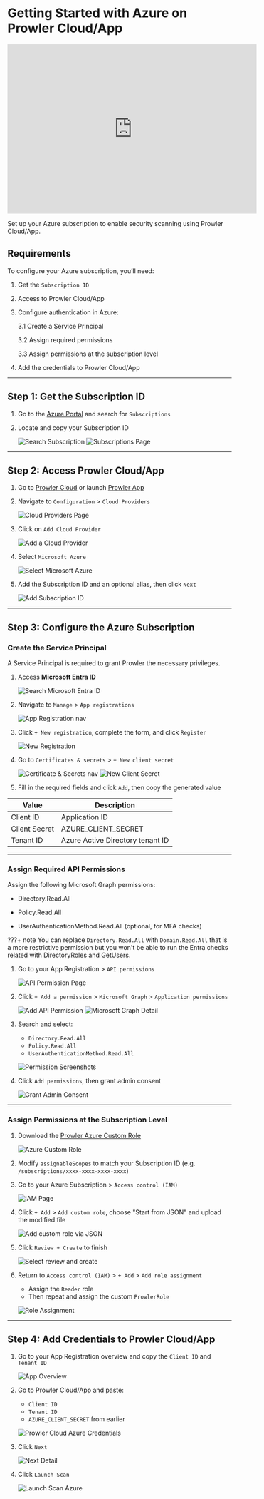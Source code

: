 # Getting Started with Azure on Prowler Cloud/App

<iframe width="560" height="380" src="https://www.youtube-nocookie.com/embed/v1as8vTFlMg" title="Prowler Cloud Onboarding Azure" frameborder="0" allow="accelerometer; autoplay; clipboard-write; encrypted-media; gyroscope; picture-in-picture" allowfullscreen="1"></iframe>

Set up your Azure subscription to enable security scanning using Prowler Cloud/App.

## Requirements

To configure your Azure subscription, you’ll need:

1. Get the `Subscription ID`
2. Access to Prowler Cloud/App
3. Configure authentication in Azure:

    3.1 Create a Service Principal

    3.2 Assign required permissions

    3.3 Assign permissions at the subscription level

4. Add the credentials to Prowler Cloud/App

---

## Step 1: Get the Subscription ID

1. Go to the [Azure Portal](https://portal.azure.com/#home) and search for `Subscriptions`
2. Locate and copy your Subscription ID

    ![Search Subscription](./img/search-subscriptions.png)
    ![Subscriptions Page](./img/get-subscription-id.png)

---

## Step 2: Access Prowler Cloud/App

1. Go to [Prowler Cloud](https://cloud.prowler.com/) or launch [Prowler App](../prowler-app.md)
2. Navigate to `Configuration` > `Cloud Providers`

    ![Cloud Providers Page](../img/cloud-providers-page.png)

3. Click on `Add Cloud Provider`

    ![Add a Cloud Provider](../img/add-cloud-provider.png)

4. Select `Microsoft Azure`

    ![Select Microsoft Azure](./img/select-azure-prowler-cloud.png)

5. Add the Subscription ID and an optional alias, then click `Next`

    ![Add Subscription ID](./img/add-subscription-id.png)

---

## Step 3: Configure the Azure Subscription

### Create the Service Principal

A Service Principal is required to grant Prowler the necessary privileges.

1. Access **Microsoft Entra ID**

    ![Search Microsoft Entra ID](./img/search-microsoft-entra-id.png)

2. Navigate to `Manage` > `App registrations`

    ![App Registration nav](./img/app-registration-menu.png)

3. Click `+ New registration`, complete the form, and click `Register`

    ![New Registration](./img/new-registration.png)

4. Go to `Certificates & secrets` > `+ New client secret`

    ![Certificate & Secrets nav](./img/certificates-and-secrets.png)
    ![New Client Secret](./img/new-client-secret.png)

5. Fill in the required fields and click `Add`, then copy the generated value

| Value | Description |
|-------|-------------|
| Client ID | Application ID |
| Client Secret | AZURE_CLIENT_SECRET |
| Tenant ID | Azure Active Directory tenant ID |

---

### Assign Required API Permissions

Assign the following Microsoft Graph permissions:

- Directory.Read.All

- Policy.Read.All

- UserAuthenticationMethod.Read.All (optional, for MFA checks)

???+ note
    You can replace `Directory.Read.All` with `Domain.Read.All` that is a more restrictive permission but you won't be able to run the Entra checks related with DirectoryRoles and GetUsers.

1. Go to your App Registration > `API permissions`

    ![API Permission Page](./img/api-permissions-page.png)

2. Click `+ Add a permission` > `Microsoft Graph` > `Application permissions`

    ![Add API Permission](./img/add-api-permission.png)
    ![Microsoft Graph Detail](./img/microsoft-graph-detail.png)

3. Search and select:

    - `Directory.Read.All`
    - `Policy.Read.All`
    - `UserAuthenticationMethod.Read.All`

    ![Permission Screenshots](./img/domain-permission.png)

4. Click `Add permissions`, then grant admin consent

    ![Grant Admin Consent](./img/grant-admin-consent.png)

---

### Assign Permissions at the Subscription Level

1. Download the [Prowler Azure Custom Role](https://github.com/kourosh-forti-hands/prowler/blob/master/permissions/prowler-azure-custom-role.json)

    ![Azure Custom Role](./img/download-prowler-role.png)

2. Modify `assignableScopes` to match your Subscription ID (e.g. `/subscriptions/xxxx-xxxx-xxxx-xxxx`)

3. Go to your Azure Subscription > `Access control (IAM)`

    ![IAM Page](./img/iam-azure-page.png)

4. Click `+ Add` > `Add custom role`, choose "Start from JSON" and upload the modified file

    ![Add custom role via JSON](./img/add-custom-role-json.png)

5. Click `Review + Create` to finish

    ![Select review and create](./img/review-and-create.png)

6. Return to `Access control (IAM)` > `+ Add` > `Add role assignment`

    - Assign the `Reader` role
    - Then repeat and assign the custom `ProwlerRole`

    ![Role Assignment](./img/add-role-assigment.png)

---

## Step 4: Add Credentials to Prowler Cloud/App

1. Go to your App Registration overview and copy the `Client ID` and `Tenant ID`

    ![App Overview](./img/app-overview.png)

2. Go to Prowler Cloud/App and paste:

    - `Client ID`
    - `Tenant ID`
    - `AZURE_CLIENT_SECRET` from earlier

    ![Prowler Cloud Azure Credentials](./img/add-credentials-azure-prowler-cloud.png)

3. Click `Next`

    ![Next Detail](./img/click-next-azure.png)

4. Click `Launch Scan`

    ![Launch Scan Azure](./img/launch-scan.png)
